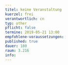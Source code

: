 ```yaml
---
titel: keine Veranstaltung
kuerzel: frei
verantwortlich: cn
typ: other
pflicht: false
termine: 2019-05-21 13:00
empfohlene-voraussetzungen: 
published: true
dauer: 180
raum: 3.216
info: 
---
```



